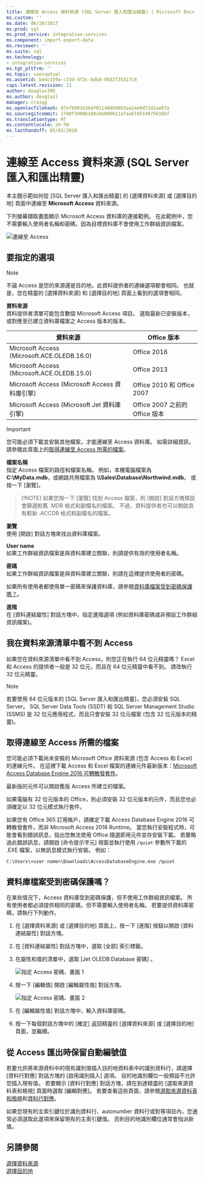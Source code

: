 ```yaml
---
title: 連線至 Access 資料來源 (SQL Server 匯入和匯出精靈) | Microsoft Docs
ms.custom: ''
ms.date: 06/20/2017
ms.prod: sql
ms.prod_service: integration-services
ms.component: import-export-data
ms.reviewer: ''
ms.suite: sql
ms.technology:
- integration-services
ms.tgt_pltfrm: ''
ms.topic: conceptual
ms.assetid: b44c159a-c33d-4f3c-bdb8-9832f35317c8
caps.latest.revision: 11
author: douglaslMS
ms.author: douglasl
manager: craigg
ms.openlocfilehash: 87efb901b3bdf01140db90b3aa2ee0d72d2ae67a
ms.sourcegitcommit: 1740f3090b168c0e809611a7aa6fd514075616bf
ms.translationtype: HT
ms.contentlocale: zh-TW
ms.lasthandoff: 05/03/2018
---
```

# <a name="connect-to-an-access-data-source-sql-server-import-and-export-wizard"></a>連線至 Access 資料來源 (SQL Server 匯入和匯出精靈)
本主題示範如何從 [SQL Server 匯入和匯出精靈] 的 [選擇資料來源] 或 [選擇目的地] 頁面中連線至 **Microsoft Access** 資料來源。

下列螢幕擷取畫面顯示 Microsoft Access 資料庫的連接範例。 在此範例中，您不需要輸入使用者名稱和密碼，因為目標資料庫不會使用工作群組資訊檔案。

![連線至 Access](../../integration-services/import-export-data/media/connect-to-access.jpg)

## <a name="options-to-specify"></a>要指定的選項

> [!NOTE]
> 不論 Access 是您的來源還是目的地，此資料提供者的連線選項都會相同。 也就是，您在精靈的 [選擇資料來源] 和 [選擇目的地] 頁面上看到的選項會相同。

**資料來源**  
資料提供者清單可能包含數個 Microsoft Access 項目。 選取最新已安裝版本，或對應至已建立資料庫檔案之 Access 版本的版本。

|資料來源|Office 版本|
|-------|-------|
|Microsoft Access (Microsoft.ACE.OLEDB.16.0)|Office 2016|
|Microsoft Access (Microsoft.ACE.OLEDB.15.0)|Office 2013|
|Microsoft Access (Microsoft Access 資料庫引擎)|Office 2010 和 Office 2007|
|Microsoft Access (Microsoft Jet 資料庫引擎)|Office 2007 之前的 Office 版本|

> [!IMPORTANT]
> 您可能必須下載並安裝其他檔案，才能連線至 Access 資料庫。 如需詳細資訊，請參閱此頁面上的[取得連線至 Access 所需的檔案](#officeDownloads)。

 **檔案名稱**  
指定 Access 檔案的路徑和檔案名稱。 例如，本機電腦檔案為 **C:\\MyData.mdb**，或網路共用檔案為 **\\\\Sales\\Database\\Northwind.mdb**。 或按一下 [瀏覽]。 

 >   [!NOTE] 
 > 如果您按一下 [瀏覽] 找到 Access 檔案，則 [開啟] 對話方塊預設會篩選較舊 .MDB 格式和副檔名的檔案。 不過，資料提供者也可以開啟具有較新 .ACCDB 格式和副檔名的檔案。
  
 **瀏覽**  
 使用 [開啟] 對話方塊來找出資料庫檔案。  
  
 **User name**  
如果工作群組資訊檔案是與資料庫建立關聯，則請提供有效的使用者名稱。  
  
 **密碼**  
如果工作群組資訊檔案是與資料庫建立關聯，則請在這裡提供使用者的密碼。
 
如果所有使用者都使用單一密碼來保護資料庫，請參閱[資料庫檔案受到密碼保護嗎？](#database_password)。
  
 **進階**  
在 [資料連結屬性] 對話方塊中，指定進階選項 (例如資料庫密碼或非預設工作群組資訊檔案)。  

## <a name="i-dont-see-access-in-the-list-of-data-sources"></a>我在資料來源清單中看不到 Access
如果您在資料來源清單中看不到 Access，則您正在執行 64 位元精靈嗎？ Excel 和 Access 的提供者一般是 32 位元，而且在 64 位元精靈中看不到。 請改執行 32 位元精靈。

> [!NOTE]
> 若要使用 64 位元版本的 [SQL Server 匯入和匯出精靈]，您必須安裝 SQL Server。 SQL Server Data Tools (SSDT) 和 SQL Server Management Studio (SSMS) 是 32 位元應用程式，而且只會安裝 32 位元檔案 (包含 32 位元版本的精靈)。

## <a name="officeDownloads"></a>取得連線至 Access 所需的檔案  
您可能必須下載尚未安裝的 Microsoft Office 資料來源 (包含 Access 和 Excel) 的連線元件。 在這裡下載 Access 和 Excel 檔案的連線元件最新版本：[Microsoft Access Database Engine 2016 可轉散發套件](https://www.microsoft.com/download/details.aspx?id=54920)。
  
最新版的元件可以開啟舊版 Access 所建立的檔案。

如果電腦有 32 位元版本的 Office，則必須安裝 32 位元版本的元件，而且您也必須確定以 32 位元模式執行套件。

如果您有 Office 365 訂用帳戶，請確定下載 Access Database Engine 2016 可轉散發套件，而非 Microsoft Access 2016 Runtime。 當您執行安裝程式時，可能會看到錯誤訊息，指出您無法使用 Office 隨選即用元件並存安裝下載。 若要略過此錯誤訊息，請開啟 [命令提示字元] 視窗並執行使用 `/quiet` 參數所下載的 .EXE 檔案，以無訊息模式執行安裝。 例如：

`C:\Users\<user name>\Downloads\AccessDatabaseEngine.exe /quiet`

## <a name="database_password"></a> 資料庫檔案受到密碼保護嗎？
在某些情況下，Access 資料庫受到密碼保護，但不使用工作群組資訊檔案。 所有使用者都必須提供相同的密碼，但不需要輸入使用者名稱。 若要提供資料庫密碼，請執行下列動作。

1.  在 [選擇資料來源] 或 [選擇目的地] 頁面上，按一下 [進階] 按鈕以開啟 [資料連結屬性] 對話方塊。  
2.  在 [資料連結屬性] 對話方塊中，選取 [全部] 索引標籤。  
3.  在屬性和值的清單中，選取 [Jet OLEDB:Database 密碼] 。   
    
    ![指定 Access 密碼、畫面 1](../../integration-services/import-export-data/media/specify-access-password-screen-1.jpg) 
4.  按一下 [編輯值] 開啟 [編輯屬性值] 對話方塊。  
    
    ![指定 Access 密碼、畫面 2](../../integration-services/import-export-data/media/specify-access-password-screen-2.jpg)
5.  在 [編輯屬性值] 對話方塊中，輸入資料庫密碼。
6.  按一下每個對話方塊中的 [確定] 返回精靈的 [選擇資料來源] 或 [選擇目的地] 頁面，並繼續。

## <a name="keep-your-autonumber-values-when-you-export-from-access"></a>從 Access 匯出時保留自動編號值
若要允許將來源資料中的現有識別值插入目的地資料表中的識別資料行，請選擇 [資料行對應] 對話方塊的 [啟用識別插入] 選項。 目的地識別欄位一般預設不允許您插入現有值。 若要顯示 [資料行對應] 對話方塊，請在到達精靈的 [選取來源資料表和檢視] 頁面時選取 [編輯對應]。 若要查看這些頁面，請參閱[選取來源資料表和檢視](../../integration-services/import-export-data/select-source-tables-and-views-sql-server-import-and-export-wizard.md)和[資料行對應](../../integration-services/import-export-data/column-mappings-sql-server-import-and-export-wizard.md)。

如果您現有的主索引鍵位於識別資料行、autonumber 資料行或對等項目內，您通常必須選取此選項來保留現有的主索引鍵值。 否則目的地識別欄位通常會指派新值。

## <a name="see-also"></a>另請參閱
[選擇資料來源](../../integration-services/import-export-data/choose-a-data-source-sql-server-import-and-export-wizard.md)  
[選擇目的地](../../integration-services/import-export-data/choose-a-destination-sql-server-import-and-export-wizard.md)

